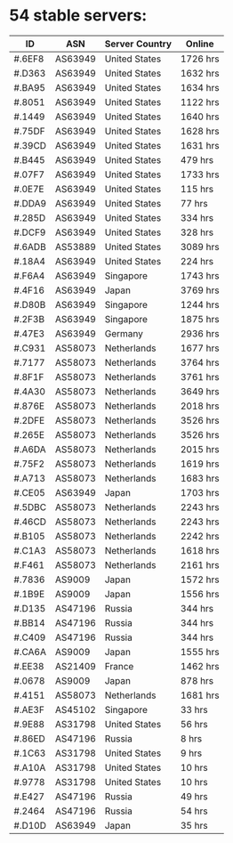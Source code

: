 # 54 stable servers:

| ID | ASN | Server Country | Online |
| ------ | ------ | ------ | ------ |
| #.6EF8 | AS63949 | United States | 1726 hrs |
| #.D363 | AS63949 | United States | 1632 hrs |
| #.BA95 | AS63949 | United States | 1634 hrs |
| #.8051 | AS63949 | United States | 1122 hrs |
| #.1449 | AS63949 | United States | 1640 hrs |
| #.75DF | AS63949 | United States | 1628 hrs |
| #.39CD | AS63949 | United States | 1631 hrs |
| #.B445 | AS63949 | United States | 479 hrs |
| #.07F7 | AS63949 | United States | 1733 hrs |
| #.0E7E | AS63949 | United States | 115 hrs |
| #.DDA9 | AS63949 | United States | 77 hrs |
| #.285D | AS63949 | United States | 334 hrs |
| #.DCF9 | AS63949 | United States | 328 hrs |
| #.6ADB | AS53889 | United States | 3089 hrs |
| #.18A4 | AS63949 | United States | 224 hrs |
| #.F6A4 | AS63949 | Singapore | 1743 hrs |
| #.4F16 | AS63949 | Japan | 3769 hrs |
| #.D80B | AS63949 | Singapore | 1244 hrs |
| #.2F3B | AS63949 | Singapore | 1875 hrs |
| #.47E3 | AS63949 | Germany | 2936 hrs |
| #.C931 | AS58073 | Netherlands | 1677 hrs |
| #.7177 | AS58073 | Netherlands | 3764 hrs |
| #.8F1F | AS58073 | Netherlands | 3761 hrs |
| #.4A30 | AS58073 | Netherlands | 3649 hrs |
| #.876E | AS58073 | Netherlands | 2018 hrs |
| #.2DFE | AS58073 | Netherlands | 3526 hrs |
| #.265E | AS58073 | Netherlands | 3526 hrs |
| #.A6DA | AS58073 | Netherlands | 2015 hrs |
| #.75F2 | AS58073 | Netherlands | 1619 hrs |
| #.A713 | AS58073 | Netherlands | 1683 hrs |
| #.CE05 | AS63949 | Japan | 1703 hrs |
| #.5DBC | AS58073 | Netherlands | 2243 hrs |
| #.46CD | AS58073 | Netherlands | 2243 hrs |
| #.B105 | AS58073 | Netherlands | 2242 hrs |
| #.C1A3 | AS58073 | Netherlands | 1618 hrs |
| #.F461 | AS58073 | Netherlands | 2161 hrs |
| #.7836 | AS9009 | Japan | 1572 hrs |
| #.1B9E | AS9009 | Japan | 1556 hrs |
| #.D135 | AS47196 | Russia | 344 hrs |
| #.BB14 | AS47196 | Russia | 344 hrs |
| #.C409 | AS47196 | Russia | 344 hrs |
| #.CA6A | AS9009 | Japan | 1555 hrs |
| #.EE38 | AS21409 | France | 1462 hrs |
| #.0678 | AS9009 | Japan | 878 hrs |
| #.4151 | AS58073 | Netherlands | 1681 hrs |
| #.AE3F | AS45102 | Singapore | 33 hrs |
| #.9E88 | AS31798 | United States | 56 hrs |
| #.86ED | AS47196 | Russia | 8 hrs |
| #.1C63 | AS31798 | United States | 9 hrs |
| #.A10A | AS31798 | United States | 10 hrs |
| #.9778 | AS31798 | United States | 10 hrs |
| #.E427 | AS47196 | Russia | 49 hrs |
| #.2464 | AS47196 | Russia | 54 hrs |
| #.D10D | AS63949 | Japan | 35 hrs |

